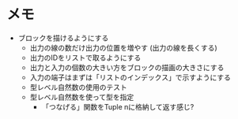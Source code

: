 メモ
====

* ブロックを描けるようにする
	+ 出力の線の数だけ出力の位置を増やす (出力の線を長くする)
	+ 出力のIDをリストで取るようにする
	+ 出力と入力の個数の大きい方をブロックの描画の大きさにする
	+ 入力の端子はまずは「リストのインデックス」で示すようにする
	+ 型レベル自然数の使用のテスト
	+ 型レベル自然数を使って型を指定
		- 「つなげる」関数をTuple nに格納して返す感じ?
